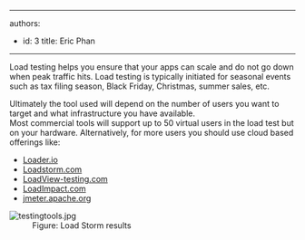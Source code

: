 

---
authors:
  - id: 3
    title: Eric Phan
---




<span class='intro'> <p>Load testing helps you ensure that your apps can scale and do not go down when peak traffic hits. Load testing is typically initiated for seasonal events such as tax filing season, Black Friday, Christmas, summer sales, etc.</p><p>Ultimately the tool used will depend on the number of users you want to target and what infrastructure you have available.&#160;<br>Most commercial tools will support up to 50 virtual users in the load test but on your hardware. Alternatively, for more users you should use cloud based offerings like&#58;</p><p><ul><li><a href="https&#58;//loader.io/">Loader.io</a>&#160;<br></li><li><a href="https&#58;//loadstorm.com/">Loadstorm.com</a></li><li><a href="https&#58;//www.loadview-testing.com/">LoadView-testing.com</a></li><li><a href="https&#58;//loadimpact.com/">LoadImpact.com</a></li><li><a href="http&#58;//jmeter.apache.org/">jmeter.apache.org</a>​<br></li></ul></p> </span>

<dl class="image"><dt><img src="/PublishingImages/testingtools9.jpg" alt="testingtools.jpg" /></dt><dd>Figure&#58; Load Storm results​<br></dd></dl>


